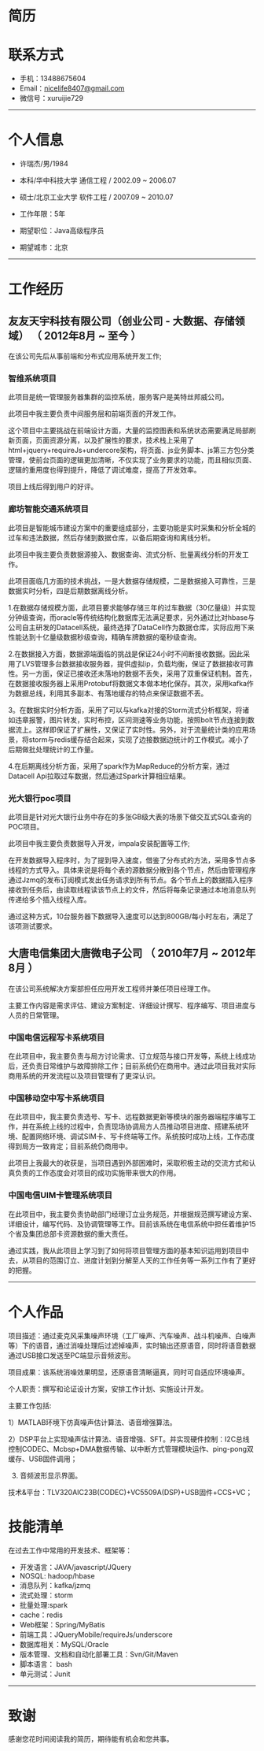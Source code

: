 # 简历

# 联系方式

- 手机：13488675604 
- Email：nicelife8407@gmail.com
- 微信号：xuruijie729

---

# 个人信息

 - 许瑞杰/男/1984 
 - 本科/华中科技大学 通信工程 / 2002.09 ~ 2006.07
 - 硕士/北京工业大学 软件工程 / 2007.09 ~ 2010.07
 - 工作年限：5年
 
 - 期望职位：Java高级程序员
 - 期望城市：北京

---

# 工作经历

## 友友天宇科技有限公司（创业公司 - 大数据、存储领域） （ 2012年8月 ~ 至今 ）

在该公司先后从事前端和分布式应用系统开发工作;

### 智维系统项目 
此项目是统一管理服务器集群的监控系统，服务客户是美特丝邦威公司。

此项目中我主要负责中间服务层和前端页面的开发工作。

这个项目中主要挑战在前端设计方面，大量的监控图表和系统状态需要满足局部刷新页面，页面资源分离，以及扩展性的要求，技术栈上采用了html+jquery+requireJs+undercore架构，将页面、js业务脚本、js第三方包分类管理，使前台页面的逻辑更加清晰，不仅实现了业务要求的功能，而且相似页面、逻辑的重用度也得到提升，降低了调试难度，提高了开发效率。

项目上线后得到用户的好评。


### 廊坊智能交通系统项目 
此项目是智能城市建设方案中的重要组成部分，主要功能是实时采集和分析全城的过车和违法数据，然后存储到数据仓库，以备后期查询和离线分析。

此项目中我主要负责数据源接入、数据查询、流式分析、批量离线分析的开发工作。

此项目面临几方面的技术挑战，一是大数据存储规模，二是数据接入可靠性，三是数据实时分析，四是后期数据离线分析。

1.在数据存储规模方面，此项目要求能够存储三年的过车数据（30亿量级）并实现分钟级查询，而oracle等传统结构化数据库无法满足要求，另外通过比对hbase与公司自主研发的Datacell系统，最终选择了DataCell作为数据仓库，实际应用下来性能达到十亿量级数据秒级查询，精确车牌数据的毫秒级查询。

2.在数据接入方面，数据源端面临的挑战是保证24小时不间断接收数据。因此采用了LVS管理多台数据接收服务器，提供虚拟ip，负载均衡，保证了数据接收可靠性。另一方面，保证已接收还未落地的数据不丢失，采用了双重保证机制。首先，在数据接收服务器上采用Protobuf将数据文本做本地化保存。其次，采用kafka作为数据总线，利用其多副本、有落地缓存的特点来保证数据不丢。

3。在数据实时分析方面，采用了可以与kafka对接的Storm流式分析框架，将诸如违章报警，图片转发，实时布控，区间测速等业务功能，按照bolt节点连接到数据流上。这样即保证了扩展性，又保证了实时性。另外，对于流量统计类的应用场景，将storm与redis缓存结合起来，实现了边接数据边统计的工作模式。减小了后期做批处理统计的工作量。

4.在后期离线分析方面，采用了spark作为MapReduce的分析方案，通过Datacell Api拉取过车数据，然后通过Spark计算相应结果。


### 光大银行poc项目

此项目是针对光大银行业务中存在的多张GB级大表的场景下做交互式SQL查询的POC项目。

此项目中我主要负责数据导入开发，impala安装配置等工作;

在开发数据导入程序时，为了提到导入速度，借鉴了分布式的方法，采用多节点多线程的方式导入。具体来说是将每个表的源数据分散到各个节点，然后由管理程序通过Jzmq的发布订阅模式发出任务请求到所有节点。各个节点上的数据插入程序接收到任务后，由读取线程读该节点上的文件，然后将每条记录通过本地消息队列传递给多个插入线程入库。

通过这种方式，10台服务器下数据导入速度可以达到800GB/每小时左右，满足了该项测试要求。

 
## 大唐电信集团大唐微电子公司 （ 2010年7月 ~ 2012年8月 ）

在该公司系统解决方案部担任应用开发工程师并兼任项目经理工作。

主要工作内容是需求评估、建设方案制定、详细设计撰写、程序编写、项目进度与人员的日常管理。

### 中国电信远程写卡系统项目
 
在此项目中，我主要负责与局方讨论需求、订立规范与接口开发等，系统上线成功后，还负责日常维护与故障排除工作；目前系统仍在商用中。通过此项目我对实际商用系统的开发流程以及项目管理有了更深认识。

### 中国移动空中写卡系统项目

在此项目中，我主要负责选号、写卡、远程数据更新等模块的服务器端程序编写工作，并在系统上线的过程中，负责现场协调局方人员推动项目进度、搭建系统环境、配置网络环境、调试SIM卡、写卡终端等工作。系统按时成功上线，工作态度得到局方一致肯定；目前系统仍商用中。

此项目上我最大的收获是，当项目遇到外部困难时，采取积极主动的交流方式和认真负责的工作态度会对项目的成功实施带来很大的作用。


### 中国电信UIM卡管理系统项目

在此项目中，我主要负责协助部门经理订立业务规范，并根据规范撰写建设方案、详细设计，编写代码、及协调管理等工作。目前该系统在电信系统中担任着维护15个省及集团总部卡资源数据的重大责任。

通过实践，我从此项目上学习到了如何将项目管理方面的基本知识运用到项目中去，从项目的范围订立、进度计划到分解至人天的工作任务等一系列工作有了更好的把握。

---

# 个人作品
  
  项目描述：通过麦克风采集噪声环境（工厂噪声、汽车噪声、战斗机噪声、白噪声等）下的语音，通过消噪处理后过滤掉噪声，实时输出还原语音，同时将语音数据通过USB接口发送至PC端显示音频波形。
  
  项目成果：该系统消噪效果明显，还原语音清晰逼真，同时可自适应环境噪声。
  
  个人职责：撰写和论证设计方案，安排工作计划、实施设计开发。
  
  主要工作包括:
  
  1）MATLAB环境下仿真噪声估计算法、语音增强算法。
  
  2）DSP平台上实现噪声估计算法、语音增强、SFT。并实现硬件控制：I2C总线控制CODEC、Mcbsp+DMA数据传输、以中断方式管理模块运作、ping-pong双缓存、USB固件调用；
  
  3) 音频波形显示界面。
  
  技术&平台：TLV320AIC23B(CODEC)+VC5509A(DSP)+USB固件+CCS+VC；

# 技能清单

在过去工作中常用的开发技术、框架等：

- 开发语言：JAVA/javascript/JQuery
- NOSQL: hadoop/hbase
- 消息队列：kafka/jzmq
- 流式处理：storm
- 批量处理:spark
- cache：redis
- Web框架：Spring/MyBatis
- 前端工具：JQueryMobile/requireJs/underscore
- 数据库相关：MySQL/Oracle
- 版本管理、文档和自动化部署工具：Svn/Git/Maven
- 脚本语言： bash
- 单元测试：Junit

---

# 致谢
感谢您花时间阅读我的简历，期待能有机会和您共事。
